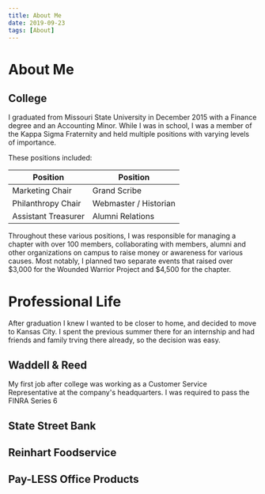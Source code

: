 ```yaml
---
title: About Me
date: 2019-09-23
tags: [About]
---
```


# About Me

## College

I graduated from Missouri State University in December 2015 with a Finance degree and an Accounting Minor. While I was in school, I was a member of the Kappa Sigma Fraternity and held multiple positions with varying levels of importance.

These positions included:

| Position | Position |
|-----|-----|
| Marketing Chair |	Grand Scribe |
| Philanthropy Chair | Webmaster / Historian |
| Assistant Treasurer | Alumni Relations |

Throughout these various positions, I was responsible for managing a chapter with over 100 members, collaborating with members, alumni and other organizations on campus to raise money or awareness for various causes. Most notably, I planned two separate events that raised over $3,000 for the Wounded Warrior Project and $4,500 for the chapter.

# Professional Life
After graduation I knew I wanted to be closer to home, and decided to move to Kansas City. I spent the previous summer there for an internship and had friends and family trving there already, so the decision was easy.

## Waddell & Reed
My first job after college was working as a Customer Service Representative at the company's headquarters. I was required to pass the FINRA Series 6

## State Street Bank

## Reinhart Foodservice

## Pay-LESS Office Products
